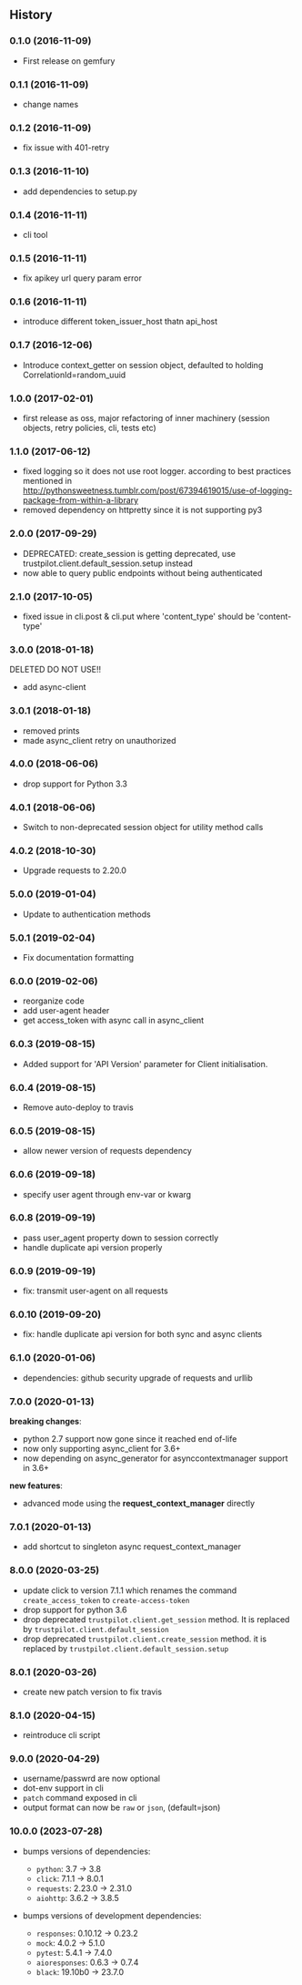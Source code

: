 ## History

### 0.1.0 (2016-11-09)

- First release on gemfury

### 0.1.1 (2016-11-09)

- change names

### 0.1.2 (2016-11-09)

- fix issue with 401-retry

### 0.1.3 (2016-11-10)

- add dependencies to setup.py

### 0.1.4 (2016-11-11)

- cli tool

### 0.1.5 (2016-11-11)

- fix apikey url query param error

### 0.1.6 (2016-11-11)

- introduce different token_issuer_host thatn api_host

### 0.1.7 (2016-12-06)

- Introduce context_getter on session object, defaulted to holding
  CorrelationId=random_uuid

### 1.0.0 (2017-02-01)

- first release as oss, major refactoring of inner machinery (session
  objects, retry policies, cli, tests etc)

### 1.1.0 (2017-06-12)

- fixed logging so it does not use root logger. according to best
  practices mentioned in
  <http://pythonsweetness.tumblr.com/post/67394619015/use-of-logging-package-from-within-a-library>
- removed dependency on httpretty since it is not supporting py3

### 2.0.0 (2017-09-29)

- DEPRECATED: create_session is getting deprecated, use
  trustpilot.client.default_session.setup instead
- now able to query public endpoints without being authenticated

### 2.1.0 (2017-10-05)

- fixed issue in cli.post & cli.put where 'content_type' should be
  'content-type'

### 3.0.0 (2018-01-18)

DELETED DO NOT USE\!\!

- add async-client

### 3.0.1 (2018-01-18)

- removed prints
- made async_client retry on unauthorized

### 4.0.0 (2018-06-06)

- drop support for Python 3.3

### 4.0.1 (2018-06-06)

- Switch to non-deprecated session object for utility method calls

### 4.0.2 (2018-10-30)

- Upgrade requests to 2.20.0

### 5.0.0 (2019-01-04)

- Update to authentication methods

### 5.0.1 (2019-02-04)

- Fix documentation formatting

### 6.0.0 (2019-02-06)

- reorganize code
- add user-agent header
- get access_token with async call in async_client

### 6.0.3 (2019-08-15)

- Added support for 'API Version' parameter for Client initialisation.

### 6.0.4 (2019-08-15)

- Remove auto-deploy to travis

### 6.0.5 (2019-08-15)

- allow newer version of requests dependency

### 6.0.6 (2019-09-18)

- specify user agent through env-var or kwarg

### 6.0.8 (2019-09-19)

- pass user_agent property down to session correctly
- handle duplicate api version properly

### 6.0.9 (2019-09-19)

- fix: transmit user-agent on all requests

### 6.0.10 (2019-09-20)

- fix: handle duplicate api version for both sync and async clients

### 6.1.0 (2020-01-06)

- dependencies: github security upgrade of requests and urllib

### 7.0.0 (2020-01-13)

**breaking changes**:

- python 2.7 support now gone since it reached end of-life
- now only supporting async_client for 3.6+
- now depending on async_generator for asynccontextmanager support in 3.6+

**new features**:

- advanced mode using the **request_context_manager** directly

### 7.0.1 (2020-01-13)

- add shortcut to singleton async request_context_manager

### 8.0.0 (2020-03-25)

- update click to version 7.1.1 which renames the command `create_access_token` to `create-access-token`
- drop support for python 3.6
- drop deprecated `trustpilot.client.get_session` method. It is replaced by `trustpilot.client.default_session`
- drop deprecated `trustpilot.client.create_session` method. it is replaced by `trustpilot.client.default_session.setup`

### 8.0.1 (2020-03-26)

- create new patch version to fix travis

### 8.1.0 (2020-04-15)

- reintroduce cli script

### 9.0.0 (2020-04-29)

- username/passwrd are now optional
- dot-env support in cli
- `patch` command exposed in cli
- output format can now be `raw` or `json`, (default=json)

### 10.0.0 (2023-07-28)

- bumps versions of dependencies:
  - `python`: 3.7 → 3.8
  - `click`: 7.1.1 → 8.0.1
  - `requests`: 2.23.0 → 2.31.0
  - `aiohttp`: 3.6.2 → 3.8.5

- bumps versions of development dependencies:
  - `responses`: 0.10.12 → 0.23.2
  - `mock`: 4.0.2 → 5.1.0
  - `pytest`: 5.4.1 → 7.4.0
  - `aioresponses`: 0.6.3 → 0.7.4
  - `black`: 19.10b0 → 23.7.0
